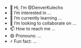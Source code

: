 - 👋 Hi, I’m @DenverKulecho
- 👀 I’m interested in ...
- 🌱 I’m currently learning ...
- 💞️ I’m looking to collaborate on ...
- 📫 How to reach me ...
- 😄 Pronouns: ...
- ⚡ Fun fact: ...

<!---
DenverKulecho/DenverKulecho is a ✨ special ✨ repository because its `README.md` (this file) appears on your GitHub profile.
You can click the Preview link to take a look at your changes.
--->

